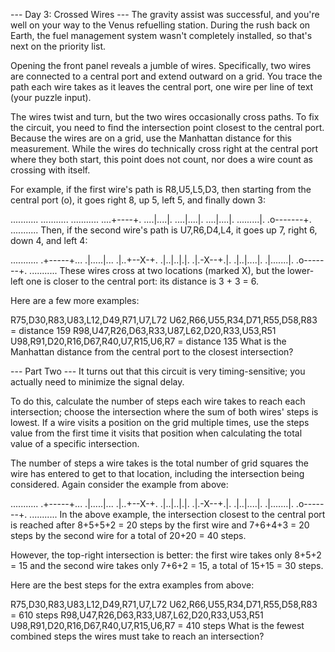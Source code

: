 --- Day 3: Crossed Wires ---
The gravity assist was successful, and you're well on your way to the Venus
refuelling station. During the rush back on Earth, the fuel management system
wasn't completely installed, so that's next on the priority list.

Opening the front panel reveals a jumble of wires. Specifically, two wires are
connected to a central port and extend outward on a grid. You trace the path
each wire takes as it leaves the central port, one wire per line of text
(your puzzle input).

The wires twist and turn, but the two wires occasionally cross paths. To fix the
circuit, you need to find the intersection point closest to the central port.
Because the wires are on a grid, use the Manhattan distance for this
measurement. While the wires do technically cross right at the central port
where they both start, this point does not count, nor does a wire count as
crossing with itself.

For example, if the first wire's path is R8,U5,L5,D3, then starting from the
central port (o), it goes right 8, up 5, left 5, and finally down 3:

...........
...........
...........
....+----+.
....|....|.
....|....|.
....|....|.
.........|.
.o-------+.
...........
Then, if the second wire's path is U7,R6,D4,L4, it goes up 7, right 6, down 4,
and left 4:

...........
.+-----+...
.|.....|...
.|..+--X-+.
.|..|..|.|.
.|.-X--+.|.
.|..|....|.
.|.......|.
.o-------+.
...........
These wires cross at two locations (marked X), but the lower-left one is closer
to the central port: its distance is 3 + 3 = 6.

Here are a few more examples:

R75,D30,R83,U83,L12,D49,R71,U7,L72
U62,R66,U55,R34,D71,R55,D58,R83 = distance 159
R98,U47,R26,D63,R33,U87,L62,D20,R33,U53,R51
U98,R91,D20,R16,D67,R40,U7,R15,U6,R7 = distance 135
What is the Manhattan distance from the central port to the closest
intersection?

--- Part Two ---
It turns out that this circuit is very timing-sensitive; you actually need to
minimize the signal delay.

To do this, calculate the number of steps each wire takes to reach each
intersection; choose the intersection where the sum of both wires' steps is
lowest. If a wire visits a position on the grid multiple times, use the steps
value from the first time it visits that position when calculating the total
value of a specific intersection.

The number of steps a wire takes is the total number of grid squares the wire
has entered to get to that location, including the intersection being
considered. Again consider the example from above:

...........
.+-----+...
.|.....|...
.|..+--X-+.
.|..|..|.|.
.|.-X--+.|.
.|..|....|.
.|.......|.
.o-------+.
...........
In the above example, the intersection closest to the central port is reached
after 8+5+5+2 = 20 steps by the first wire and 7+6+4+3 = 20 steps by the
second wire for a total of 20+20 = 40 steps.

However, the top-right intersection is better: the first wire takes only
8+5+2 = 15 and the second wire takes only 7+6+2 = 15, a total of 15+15 = 30
steps.

Here are the best steps for the extra examples from above:

R75,D30,R83,U83,L12,D49,R71,U7,L72
U62,R66,U55,R34,D71,R55,D58,R83 = 610 steps
R98,U47,R26,D63,R33,U87,L62,D20,R33,U53,R51
U98,R91,D20,R16,D67,R40,U7,R15,U6,R7 = 410 steps
What is the fewest combined steps the wires must take to reach an intersection?



